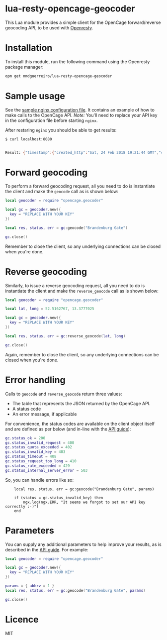 # lua-resty-opencage-geocoder

This Lua module provides a simple client for the OpenCage forward/reverse geocoding API, to be used with [Openresty](https://openresty.org/en/).

# Installation

To install this module, run the following command using the Openresty package manager:

```bash
opm get nmdguerreiro/lua-resty-opencage-geocoder
```

# Sample usage

See the [sample nginx configuration file](nginx_sample.conf). It contains an example of how to make calls to the OpenCage API.
*Note:* You'll need to replace your API key in the configuration file before starting `nginx`.

After restaring `nginx` you should be able to get results:

```bash
$ curl localhost:8080


Result: {"timestamp":{"created_http":"Sat, 24 Feb 2018 19:21:44 GMT","created_unix":1519500104},"documentation":"https:\/\/geocoder.opencagedata.com\/api","thanks":"For using an OpenCage Data API","stay_informed":{"blog":"https:\/\/blog.opencagedata.com","twitter":"https:\/\/twitter.com\/opencagedata"},"results":[{"geometry":{"lng":13.3777025,"lat":52.5162767},"components":{"_type":"attraction","ISO_3166-1_alpha-2":"DE","suburb":"Mitte","state":"Berlin","road":"Pariser Platz","political_union":"European Union","house_number":"1","city":"Berlin","city_district":"Mitte","country":"Germany","postcode":"10117","country_code":"de","attraction":"Brandenburg Gate"},"confidence":9,"bounds":{"southwest":{"lng":13.37758,"lat":52.5161167},"northeast":{"lng":13.377825,"lat":52.5164327}},"formatted":"Brandenburg Gate, Pariser Platz 1, 10117 Berlin, Germany"},{"geometry":{"lng":-91.554716,"lat":34.515457},"components":{"_type":"road","state":"Arkansas","town":"Stuttgart","state_code":"AR","county":"Arkansas County","postcode":"72160","country":"United States of America","road":"Brandenburg Gate","country_code":"us","ISO_3166-1_alpha-2":"US"},"confidence":9,"bounds":{"southwest":{"lng":-91.5575726,"lat":34.515457},"northeast":{"lng":-91.554716,"lat":34.5155269}},"formatted":"Brandenburg Gate, Stuttgart, AR 72160, United States of America"}],"licenses":[{"url":"http:\/\/creativecommons.org\/licenses\/by-sa\/3.0\/","name":"CC-BY-SA"},{"url":"http:\/\/opendatacommons.org\/licenses\/odbl\/summary\/","name":"ODbL"}],"total_results":2,"rate":{"limit":2500,"reset":1519516800,"remaining":2481},"status":{"message":"OK","code":200}}
```

# Forward geocoding

To perform a forward geocoding request, all you need to do is instantiate the client and make the `geocode` call as is shown below:

```lua
local geocoder = require "opencage.geocoder"

local gc = geocoder.new({
  key = "REPLACE WITH YOUR KEY"
})

local res, status, err = gc:geocode("Brandenburg Gate")

gc.close()

```

Remember to close the client, so any underlying connections can be closed when you're done.

# Reverse geocoding

Similarly, to issue a reverse geocoding request, all you need to do is instantiate the client and make the `reverse_geocode` call as is shown below:

```lua
local geocoder = require "opencage.geocoder"

local lat, long = 52.5162767, 13.3777025

local gc = geocoder.new({
  key = "REPLACE WITH YOUR KEY"
})

local res, status, err = gc:reverse_geocode(lat, long)

gc.close()
```

Again, remember to close the client, so any underlying connections can be closed when you're done.

# Error handling

Calls to `geocode` and `reverse_geocode` return three values:
* The table that represents the JSON returned by the OpenCage API.
* A status code
* An error message, if applicable

For convenience, the status codes are available on the client object itself and are defined as per below (and in-line with the [API guide](https://geocoder.opencagedata.com/api#codes)):

```lua
gc.status_ok = 200
gc.status_invalid_request = 400
gc.status_quota_exceeded = 402
gc.status_invalid_key = 403
gc.status_timeout = 408
gc.status_request_too_long = 410
gc.status_rate_exceeded = 429
gc.status_internal_server_error = 503
```

So, you can handle errors like so:
```
    local res, status, err = gc:geocode("Brandenburg Gate", params)

    if (status = gc.status_invalid_key) then
        ngx.log(ngx.ERR, "It seems we forgot to set our API key correctly :-)")
    end
```

# Parameters

You can supply any additional parameters to help improve your results, as is described in the [API guide](https://geocoder.opencagedata.com/api#forward-opt). For example:
```lua
local geocoder = require "opencage.geocoder"

local gc = geocoder.new({
  key = "REPLACE WITH YOUR KEY"
})

params = { abbrv = 1 }
local res, status, err = gc:geocode("Brandenburg Gate", params)

gc.close()
```

# Licence

MIT
